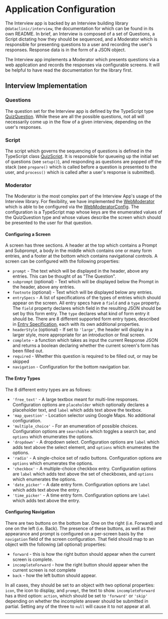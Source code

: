 # Application Configuration

The Interview app is backed by an Interview building library `@dataclinic/interview`, the documentation for which can be found in its own README. In brief, an Interview is composed of a set of Questions, a Script dictating how they should be sequenced, and a Moderator which is responsible for presenting questions to a user and recording the user's responses. Response data is in the form of a JSON object.

The Interview app implements a Moderator which presents questions via a web application and records the responses via configurable screens. It will be helpful to have read the documentation for the library first.

## Interview Implementation

### Questions

The question set for the Interview app is defined by the TypeScript type [QuizQuestion](https://github.com/tsdataclinic/interview-web/blob/master/packages/frontend/src/Interview/QuizQuestion.ts). While these are all the possible questions, not all will necessarily come up in the flow of a given interview, depending on the user's responses.

### Script

The script which governs the sequencing of questions is defined in the TypeScript class [QuizScript](https://github.com/tsdataclinic/interview-web/blob/master/packages/frontend/src/Interview/QuizScript.ts). It is responsible for queueing up the initial set of questions (see `setup()`), and responding as questions are popped off the stack (see `prepare()` which is called before a question is presented to the user, and `process()` which is called after a user's response is submitted).

### Moderator

The Moderator is the most complex part of the Interview App's usage of the Interview library. For flexibility, we have implemented the [WebModerator](https://github.com/tsdataclinic/interview-web/blob/master/packages/frontend/src/Interview/WebModerator.ts) which is able to be configured via the [WebModeratorConfig](https://github.com/tsdataclinic/interview-web/blob/master/packages/frontend/src/Interview/WebModeratorConfig.tsx). The configuration is a TypeScript map whose keys are the enumerated values of the QuizQuestion type and whose values describe the screen which should be presented to the user for that question.

#### Configuring a Screen

A screen has three sections. A header at the top which contains a Prompt and Subprompt, a body in the middle which contains one or many form entries, and a footer at the bottom which contains navigational controls. A screen can be configured with the following properties:

-   `prompt` - The text which will be displayed in the header, above any entries. This can be thought of as "The Question".
-   `subprompt` (optional) - Text which will be displayed below the Prompt in the header, above any entries.
-   `footnote` (optional) - Text which will be displayed below any entries.
-   `entrySpecs` - A list of specifications of the types of entries which should appear on the screen. All entry specs have a `field` and a `type` property. The `field` property declares which field in the resulting JSON should be set by this form entry. The `type` declares what kind of form entry it should be. There are 8 different supported form entry types, described in [Entry Specification](https://github.com/tsdataclinic/interview-web/blob/master/packages/frontend/src/Interview/EntrySpecification.ts), each with its own additional properties.
-   `headerStyle` (optional) - If set to `'large'`, the header will display in a larger style, more appropriate for an introduction or final screen.
-   `complete` - a function which takes as input the current Response JSON and returns a boolean declaring whether the current screen's form has been filled out.
-   `required` - Whether this question is required to be filled out, or may be skipped
-   `navigation` - Configuration for the bottom navigation bar.

#### The Entry Types

The 8 different entry types are as follows:

-   `'free_text'` - A large textbox meant for multi-line responses. Configuration options are `placeholder` which optionally declares a placeholder text, and `label` which adds text above the textbox.
-   `'map_question'` - Location selector using Google Maps. No additional configuration.
-   `'multiple_choice'` - For an enumeration of possible choices. Configuration options are `searchable` which toggles a search bar, and `options` which enumerates the options.
-   `'dropdown'` - A dropdown select. Configuration options are `label` which adds text above the select element, and `options` which enumerates the options.
-   `'radio'` - A single-choice set of radio buttons. Configuration options are `options` which enumerates the options.
-   `'checkbox'` - A multiple-choice checkbox entry. Configuration options are `label` which adds text above the set of checkboxes, and `options` which enumerates the options.
-   `'date_picker'` - A date entry form. Configuration options are `label` which adds text above the entry.
-   `'time_picker'` - A time entry form. Configuration options are `label` which adds text above the entry.

#### Configuring Navigation

There are two buttons on the bottom bar. One on the right (i.e. Forward) and one on the left (i.e. Back). The presence of these buttons, as well as their appearance and prompt is configured on a per-screen basis by the `navigation` field of the screen configuration. That field should map to an object with the following (all optional) properties:

-   `forward` - this is how the right button should appear when the current screen is complete.
-   `incompleteForward` - how the right button should appear when the current screen is not complete
-   `back` - how the left button should appear.

In all cases, they should be set to an object with two optional properties: `icon`, the icon to display, and `prompt`, the text to show. `incompleteForward` has a third option: `action`, which should be set to `'forward'` or `'skip'` depending on whether the incomplete answer should be submitted in partial. Setting any of the three to `null` will cause it to not appear at all.

---
